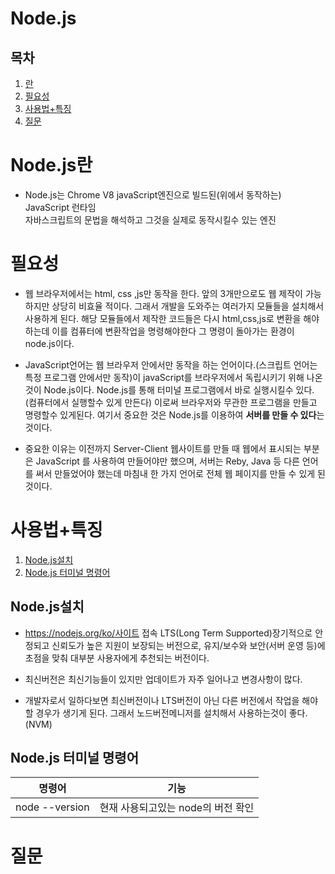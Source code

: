 # Node.js
## 목차
1. <a href="#Node.js란">란</a>
1. <a href="#필요성">필요성</a>
1. <a href="#사용법+특징">사용법+특징</a>
1. <a href="#질문">질문</a>


<a id="란"></a>

# Node.js란
* Node.js는 Chrome V8 javaScript엔진으로 빌드된(위에서 동작하는) JavaScript 런타임  
자바스크립트의 문법을 해석하고 그것을 실제로 동작시킬수 있는 엔진 

<a id="필요성"></a>

# 필요성
* 웹 브라우저에서는 html, css ,js만 동작을 한다. 앞의 3개만으로도 웹 제작이 가능하지만 상당히 비효율 적이다. 그래서 개발을 도와주는 여러가지 모듈들을 설치해서 사용하게 된다. 해당 모듈들에서 제작한 코드들은 다시 html,css,js로 변환을 해야하는데 이를 컴퓨터에 변환작업을 명령해야한다 그 명령이 돌아가는 환경이 node.js이다. 

* JavaScript언어는 웹 브라우저 안에서만 동작을 하는 언어이다.(스크립트 언어는 특정 프로그램 안에서만 동작)이 javaScript를 브라우저에서 독립시키기 위해 나온것이 Node.js이다. Node.js를 통해 터미널 프로그램에서 바로 실행시킬수 있다.(컴퓨터에서 실행할수 있게 만든다) 이로써 브라우저와 무관한 프로그램을 만들고 명령할수 있게된다. 여기서 중요한 것은 Node.js를 이용하여 **서버를 만들 수 있다**는 것이다.

* 중요한 이유는 이전까지 Server-Client 웹사이트를 만들 때 웹에서 표시되는 부분은 JavaScript 를 사용하여 만들어야만 했으며, 서버는 Reby, Java 등 다른 언어를 써서 만들었어야 했는데 마침내 한 가지 언어로 전체 웹 페이지를 만들 수 있게 된 것이다.

<a id="사용법+특징"></a>

# 사용법+특징
1. <a href="#사용법+특징1">Node.js설치</a>
1. <a href="#사용법+특징2">Node.js 터미널 명령어</a>

<a id="사용법+특징1"></a>

## Node.js설치
* https://nodejs.org/ko/사이트 접속
LTS(Long Term Supported)장기적으로 안정되고 신뢰도가 높은
지원이 보장되는 버전으로, 유지/보수와 보안(서버 운영 등)에 초점을 맞춰
대부분 사용자에게 추천되는 버전이다.

* 최신버전은 최신기능들이 있지만 업데이트가 자주 일어나고 변경사항이 많다.

* 개발자로서 일하다보면 최신버전이나 LTS버전이 아닌 다른 버전에서 작업을 해야할 경우가 생기게 된다. 그래서 노드버전메니저를 설치해서 사용하는것이 좋다.(NVM)

<a id="사용법+특징2"></a>

## Node.js 터미널 명령어
명령어 | 기능 
|--|--|
node --version | 현재 사용되고있는 node의 버전 확인

<a id="질문"></a>

# 질문